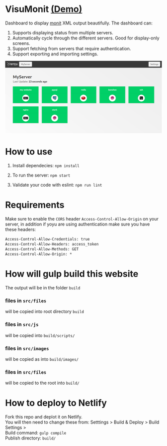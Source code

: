 # VisuMonit [(Demo)](https://visumonit.10ten.com/)
Dashboard to display [monit](https://mmonit.com/monit/) XML output beautifully. The dashboard can:  
1. Supports displaying status from multiple servers.
2. Automatically cycle through the different servers. Good for display-only screens.
3. Support fetching from servers that require authentication.
4. Support exporting and importing settings.

![Screenshot showing the dashboard](docs/screenshot.png)

# How to use

1. Install dependecies:
`npm install`

2. To run the server:
`npm start`

3. Validate your code with eslint:
`npm run lint`

# Requirements
Make sure to enable the `CORS` header `Access-Control-Allow-Origin` on your server, in addition if yoyu are using authentication make sure you have these headers:  
```
Access-Control-Allow-Credentials: true
Access-Control-Allow-Headers: access_token
Access-Control-Allow-Methods: GET
Access-Control-Allow-Origin: *
```

# How will gulp build this website
The output will be in the folder `build`

### files in `src/files`
will be copied into root directory `build`

### files in `src/js`
will be copied into `build/scripts/`

### files in `src/images`
will be copied as into `build/images/`

### files in `src/files`
will be copied to the root into `build/`

# How to deploy to Netlify
Fork this repo and deplot it on Netlify.  
You will then need to change these from: Setttings > Build & Deploy > Build Settings >  
Build command: `gulp compile`  
Publish directory: `build/`  
